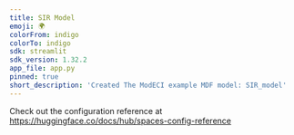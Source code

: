 ```yaml
---
title: SIR Model
emoji: 🌍
colorFrom: indigo
colorTo: indigo
sdk: streamlit
sdk_version: 1.32.2
app_file: app.py
pinned: true
short_description: 'Created The ModECI example MDF model: SIR_model'
---
```


Check out the configuration reference at https://huggingface.co/docs/hub/spaces-config-reference